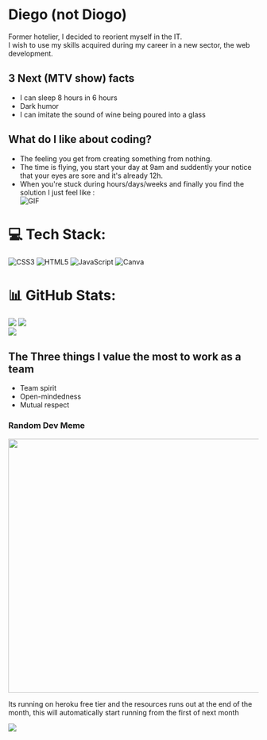 # Diego (not Diogo)

Former hotelier, I decided to reorient myself in the IT.  
I wish to use my skills acquired during my career in a new sector,
the web development.

## 3 Next (MTV show) facts
- I can sleep 8 hours in 6 hours
- Dark humor
- I can imitate the sound of wine being poured into a glass

## What do I like about coding?
- The feeling you get from creating something from nothing.
- The time is flying, you start your day at 9am and suddently your notice that your eyes are sore and it's already 12h.
- When you're stuck during hours/days/weeks and finally you find the solution I just feel like : <br>
![GIF](https://media.giphy.com/media/12NUbkX6p4xOO4/giphy.gif "Magic" )

# 💻 Tech Stack:
![CSS3](https://img.shields.io/badge/css3-%231572B6.svg?style=plastic&logo=css3&logoColor=white) ![HTML5](https://img.shields.io/badge/html5-%23E34F26.svg?style=plastic&logo=html5&logoColor=white) ![JavaScript](https://img.shields.io/badge/javascript-%23323330.svg?style=plastic&logo=javascript&logoColor=%23F7DF1E) ![Canva](https://img.shields.io/badge/Canva-%2300C4CC.svg?style=plastic&logo=Canva&logoColor=white)
# 📊 GitHub Stats:
![](https://github-readme-stats.vercel.app/api?username=Kyubs1610&theme=synthwave&hide_border=false&include_all_commits=false&count_private=false)
![](https://github-readme-streak-stats.herokuapp.com/?user=Kyubs1610&theme=synthwave&hide_border=false)<br/>
![](https://github-readme-stats.vercel.app/api/top-langs/?username=Kyubs1610&theme=synthwave&hide_border=false&include_all_commits=false&count_private=false&layout=compact)

## The Three things I value the most to work as a team
- Team spirit
- Open-mindedness
- Mutual respect

### Random Dev Meme
<img src="https://random-memer.herokuapp.com/" width="512px"/>

Its running on heroku free tier and the resources runs out at the end of the month, this will automatically start running from the first of next month

[![](https://visitcount.itsvg.in/api?id=Kyubs1610&icon=0&color=0)](https://visitcount.itsvg.in)

